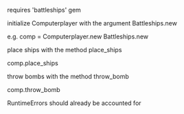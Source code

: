 requires 'battleships' gem

initialize Computerplayer with the argument Battleships.new

e.g. comp = Computerplayer.new Battleships.new

place ships with the method place_ships

comp.place_ships

throw bombs with the method throw_bomb

comp.throw_bomb


RuntimeErrors should already be accounted for
